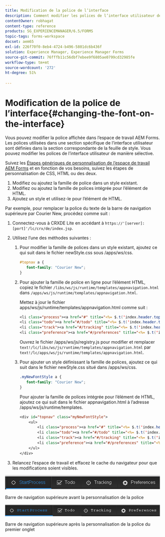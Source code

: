 ```yaml
---
title: Modification de la police de l’interface
description: Comment modifier les polices de l’interface utilisateur de manière sélective.
contentOwner: robhagat
content-type: reference
products: SG_EXPERIENCEMANAGER/6.5/FORMS
topic-tags: forms-workspace
docset: aem65
exl-id: 226f70f0-8eb4-4724-b496-5801dc6b436f
solution: Experience Manager, Experience Manager Forms
source-git-commit: 76fffb11c56dbf7ebee9f6805ae0799cd32985fe
workflow-type: tm+mt
source-wordcount: '272'
ht-degree: 51%

---
```


# Modification de la police de l’interface{#changing-the-font-on-the-interface}

Vous pouvez modifier la police affichée dans l’espace de travail AEM Forms. Les polices utilisées dans une section spécifique de l’interface utilisateur sont définies dans la section correspondante de la feuille de style. Vous pouvez modifier les polices de l’interface utilisateur de manière sélective.

Suivez les [Étapes génériques de personnalisation de l’espace de travail AEM Forms](../../forms/using/generic-steps-html-workspace-customization.md) et en fonction de vos besoins, suivez les étapes de personnalisation de CSS, HTML ou des deux.

1. Modifiez ou ajoutez la famille de police dans un style existant.
1. Modifiez ou ajoutez la famille de polices intégrée pour l’élément de HTML.
1. Ajoutez un style et utilisez-le pour l’élément de HTML.

Par exemple, pour remplacer la police du texte de la barre de navigation supérieure par Courier New, procédez comme suit :

1. Connectez-vous à CRXDE Lite en accédant à `https://'[server]:[port]'/lc/crx/de/index.jsp`.
1. Utilisez l’une des méthodes suivantes :

   1. Pour modifier la famille de polices dans un style existant, ajoutez ce qui suit dans le fichier newStyle.css sous /apps/ws/css.

      ```css
      #topnav a {
         font-family: "Courier New";
      }
      ```

   1. Pour ajouter la famille de police en ligne pour l’élément HTML, copiez le fichier `/libs/ws/js/runtime/templates/appnavigation.html` dans `/apps/ws/js/runtime/templates/appnavigation.html`.

      Mettez à jour le fichier apps/ws/js/runtime/templates/appnavigation.html comme suit :

      ```jsp
      <li class="process"><a href="#" title="<%= $.t('index.header.topnav.startprocess.detail')%>" style="font-family:Courier New;" ><%= $.t('index.header.topnav.startprocess.name')%></a></li>
      <li class="todo"><a href="#/todo" title="<%= $.t('index.header.topnav.todo.detail')%>" style="font-family:Courier New;" ><%= $.t('index.header.topnav.todo.name')%></a></li>
      <li class="track"><a href="#/tracking" title="<%= $.t('index.header.topnav.tracking.detail')%>" style="font-family:Courier New;" ><%= $.t('index.header.topnav.tracking.name')%></a></li>
      <li class="preference"><a href="#/preferences" title="<%= $.t('index.header.topnav.preferences.detail')%>" style="font-family:Courier New;" ><%= $.t('index.header.topnav.preferences.name')%></a></li>
      ```

      Ouvrez le fichier /apps/ws/js/registry.js pour modifier et remplacer `text!/lc/libs/ws/js/runtime/templates/appnavigation.html` par `text!/lc/apps/ws/js/runtime/templates/appnavigation.html`.

   1. Pour ajouter un style définissant la famille de polices, ajoutez ce qui suit dans le fichier newStyle.css situé dans /apps/ws/css.

      ```css
      .myNewFontStyle a {
         font-family: "Courier New";
      }
      ```

      Pour ajouter la famille de polices intégrée pour l’élément de HTML, ajoutez ce qui suit dans le fichier appnavigation.html à l’adresse /apps/ws/js/runtime/templates.

      ```jsp
      <div id="topnav" class="myNewFontStyle">
          <ul>
              <li class="process"><a href="#" title="<%= $.t('index.header.topnav.startprocess.detail')%>" ><%= $.t('index.header.topnav.startprocess.name')%></a></li>
              <li class="todo"><a href="#/todo" title="<%= $.t('index.header.topnav.todo.detail')%>"><%= $.t('index.header.topnav.todo.name')%></a></li>
              <li class="track"><a href="#/tracking" title="<%= $.t('index.header.topnav.tracking.detail')%>" ><%= $.t('index.header.topnav.tracking.name')%></a></li>
              <li class="preference"><a href="#/preferences" title="<%= $.t('index.header.topnav.preferences.detail')%>" ><%= $.t('index.header.topnav.preferences.name')%></a></li>
          </ul>
      </div>
      ```

1. Relancez l’espace de travail et effacez le cache du navigateur pour que les modifications soient visibles.

![change_font_before](assets/change_font_before.png)

Barre de navigation supérieure avant la personnalisation de la police

![change_font_after](assets/change_font_after.png)

Barre de navigation supérieure après la personnalisation de la police du premier onglet
